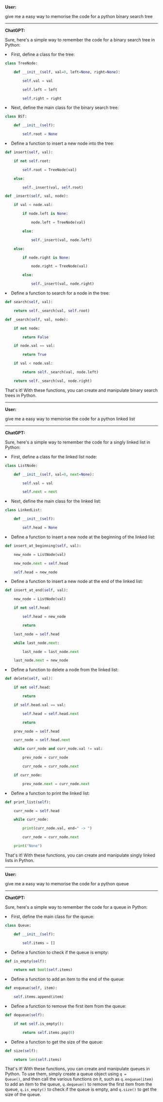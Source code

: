 
  
  

**User:**

give me a easy way to memorise the code for a python binary search tree

  

---

  

**ChatGPT:**

Sure, here's a simple way to remember the code for a binary search tree in Python:

<li>First, define a class for the tree:</li>

```python
class TreeNode:

    def __init__(self, val=0, left=None, right=None):

        self.val = val

        self.left = left

        self.right = right

```

<li>Next, define the main class for the binary search tree:</li>

```python
class BST:

    def __init__(self):

        self.root = None

```

<li>Define a function to insert a new node into the tree:</li>

```python
def insert(self, val):

    if not self.root:

        self.root = TreeNode(val)

    else:

        self._insert(val, self.root)

def _insert(self, val, node):

    if val < node.val:

        if node.left is None:

            node.left = TreeNode(val)

        else:

            self._insert(val, node.left)

    else:

        if node.right is None:

            node.right = TreeNode(val)

        else:

            self._insert(val, node.right)

```

<li>Define a function to search for a node in the tree:</li>

```python
def search(self, val):

    return self._search(val, self.root)

def _search(self, val, node):

    if not node:

        return False

    if node.val == val:

        return True

    if val < node.val:

        return self._search(val, node.left)

    return self._search(val, node.right)

```

That's it! With these functions, you can create and manipulate binary search trees in Python.

  

---

  

**User:**

give me a easy way to memorise the code for a python linked list

  

---

  

**ChatGPT:**

Sure, here's a simple way to remember the code for a singly linked list in Python:

<li>First, define a class for the linked list node:</li>

```python
class ListNode:

    def __init__(self, val=0, next=None):

        self.val = val

        self.next = next

```

<li>Next, define the main class for the linked list:</li>

```python
class LinkedList:

    def __init__(self):

        self.head = None

```

<li>Define a function to insert a new node at the beginning of the linked list:</li>

```python
def insert_at_beginning(self, val):

    new_node = ListNode(val)

    new_node.next = self.head

    self.head = new_node

```

<li>Define a function to insert a new node at the end of the linked list:</li>

```python
def insert_at_end(self, val):

    new_node = ListNode(val)

    if not self.head:

        self.head = new_node

        return

    last_node = self.head

    while last_node.next:

        last_node = last_node.next

    last_node.next = new_node

```

<li>Define a function to delete a node from the linked list:</li>

```python
def delete(self, val):

    if not self.head:

        return

    if self.head.val == val:

        self.head = self.head.next

        return

    prev_node = self.head

    curr_node = self.head.next

    while curr_node and curr_node.val != val:

        prev_node = curr_node

        curr_node = curr_node.next

    if curr_node:

        prev_node.next = curr_node.next

```

<li>Define a function to print the linked list:</li>

```python
def print_list(self):

    curr_node = self.head

    while curr_node:

        print(curr_node.val, end=" -> ")

        curr_node = curr_node.next

    print("None")

```

That's it! With these functions, you can create and manipulate singly linked lists in Python.

  

---

  

**User:**

give me a easy way to memorise the code for a python queue

  

---

  

**ChatGPT:**

Sure, here's a simple way to remember the code for a queue in Python:

<li>First, define the main class for the queue:</li>

```python
class Queue:

    def __init__(self):

        self.items = []

```

<li>Define a function to check if the queue is empty:</li>

```python
def is_empty(self):

    return not bool(self.items)

```

<li>Define a function to add an item to the end of the queue:</li>

```python
def enqueue(self, item):

    self.items.append(item)

```

<li>Define a function to remove the first item from the queue:</li>

```python
def dequeue(self):

    if not self.is_empty():

        return self.items.pop(0)

```

<li>Define a function to get the size of the queue:</li>

```python
def size(self):

    return len(self.items)

```

That's it! With these functions, you can create and manipulate queues in Python. To use them, simply create a queue object using <code>q = Queue()</code>, and then call the various functions on it, such as <code>q.enqueue(item)</code> to add an item to the queue, <code>q.dequeue()</code> to remove the first item from the queue, <code>q.is_empty()</code> to check if the queue is empty, and <code>q.size()</code> to get the size of the queue.